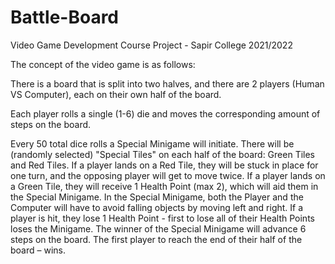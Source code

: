 # Battle-Board
Video Game Development Course Project - Sapir College 2021/2022

The concept of the video game is as follows: 

There is a board that is split into two halves, and there are 2 players (Human VS Computer), each on their own half of the board.

Each player rolls a single (1-6) die and moves the corresponding amount of steps on the board. 

Every 50 total dice rolls a Special Minigame will initiate.
There will be (randomly selected) "Special Tiles" on each half of the board: Green Tiles and Red Tiles.
If a player lands on a Red Tile, they will be stuck in place for one turn, and the opposing player will get to move twice.
If a player lands on a Green Tile, they will receive 1 Health Point (max 2), which will aid them in the Special Minigame.
In the Special Minigame, both the Player and the Computer will have to avoid falling objects by moving left and right.
If a player is hit, they lose 1 Health Point - first to lose all of their Health Points loses the Minigame.
The winner of the Special Minigame will advance 6 steps on the board.
The first player to reach the end of their half of the board – wins.
